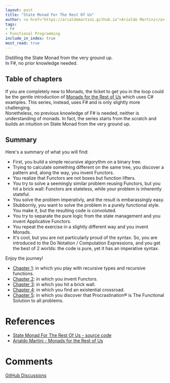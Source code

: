 ```yaml
---
layout: post
title: "State Monad For The Rest Of Us"
author: <a href="https://arialdomartini.github.io">Arialdo Martini</a>
tags:
- F#
- Functional Programming
include_in_index: true
most_read: true
---
```

Distilling the State Monad from the very ground up.  
In F#, no prior knowledge needed.
<!--more-->
## Table of chapters
If you are completely new to Monads, the ticket to get you in the loop
could be the gentle introduction of [Monads for the Rest of
Us][monads-for-the-rest-of-us] which uses C# examples. This series,
instead, uses F# and is only slightly more challenging.  
Nonetheless, no previous knowledge of F# is needed, neither is
understanding of monads. In fact, the series starts from the scratch
and builds an intuition on State Monad from the very ground up.

## Summary
Here's a summary of what you will find:

* First, you build a simple recursive algorythm on a binary tree.
* Trying to calculate something different on the same tree, you
  discover a pattern and, along the way, you invent Functors.
* You realize that Functors are not boxes but function lifters.
* You try to solve a seemingly similar problem reusing Functors, but
  you hit a brick wall: Functors are stateless, while your problem is
  inherently stateful.
* You solve the problem imperativly, and the result is embarassingly
  easy.
* Stubbornly, you want to solve the problem in a purely functional
  style. You make it, but the resulting code is convoluted.
* You try to separate the pure logic from the state management and you
  invent Applicative Functors.
* You repeat the exercise in a slightly different way and you invent
  Monads. 
* It's cool, but you are not particularly proud of the syntax. So, you
  are introduced to the Do Notation / Computation Expressions, and you
  get the best of 2 worlds: the code is pure, yet it has an imperative
  syntax.


Enjoy the journey!


* [Chapter 1](state-monad-for-the-rest-of-us-1): in which you play
  with recursive types and recursive functions.
* [Chapter 2](state-monad-for-the-rest-of-us-2): in which you invent
  Functors.
* [Chapter 3](state-monad-for-the-rest-of-us-3): in which you hit a
  brick wall.
* [Chapter 4](state-monad-for-the-rest-of-us-4): in which you find an
  existential crossroad.
* [Chapter 5](state-monad-for-the-rest-of-us-5): in which you discover
  that Procrastination&reg; is The Functional Solution to all problems.
  
# References

* [State Monad For The Rest Of Us - source code][source-code]
* [Arialdo Martini - Monads for the Rest of Us][monads-for-the-rest-of-us]

[source-code]: https://github.com/arialdomartini/state-monad-for-the-rest-of-us
[monads-for-the-rest-of-us]: https://arialdomartini.github.io/monads-for-the-rest-of-us

# Comments
[GitHub Discussions](https://github.com/arialdomartini/arialdomartini.github.io/discussions/30)
